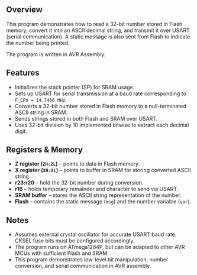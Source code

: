  ## Overview

This program demonstrates how to read a 32-bit number stored in Flash memory, convert it into an ASCII decimal string, and transmit it over USART (serial communication). A static message is also sent from Flash to indicate the number being printed.

The program is written in AVR Assembly.

## Features

- Initializes the stack pointer (SP) for SRAM usage.
- Sets up USART for serial transmission at a baud rate corresponding to `F_CPU = 14.7456 MHz`.
- Converts a 32-bit number stored in Flash memory to a null-terminated ASCII string in SRAM.
- Sends strings stored in both Flash and SRAM over USART.
- Uses 32-bit division by 10 implemented bitwise to extract each decimal digit.

## Registers & Memory

- **Z register (`ZH:ZL`)** – points to data in Flash memory.
- **X register (`XH:XL`)** – points to buffer in SRAM for storing converted ASCII string.
- **r23:r20** – hold the 32-bit number during conversion.
- **r16** – holds temporary remainder and character to send via USART.
- **SRAM buffer** – stores the ASCII string representation of the number.
- **Flash** – contains the static message (`msg`) and the number variable (`var`).

## Notes

- Assumes external crystal oscillator for accurate USART baud rate. CKSEL fuse bits must be configured accordingly.
- The program runs on ATmega1284P, but can be adapted to other AVR MCUs with sufficient Flash and SRAM.
- This program demonstrates low-level bit manipulation, number conversion, and serial communication in AVR assembly.
